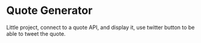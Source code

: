 # Quote Generator
Little project, connect to a quote API, and display it, use twitter button to be able to tweet the quote.
